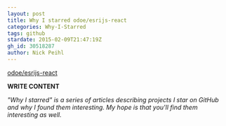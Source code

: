 ```yaml
---
layout: post
title: Why I starred odoe/esrijs-react
categories: Why-I-Starred
tags: github
stardate: 2015-02-09T21:47:19Z
gh_id: 30518287
author: Nick Peihl
---
```


[odoe/esrijs-react](star.repo.html_url)

**WRITE CONTENT**

*"Why I starred" is a series of articles describing projects I star on GitHub and why I found them interesting. My hope is that you'll find them interesting as well.*


